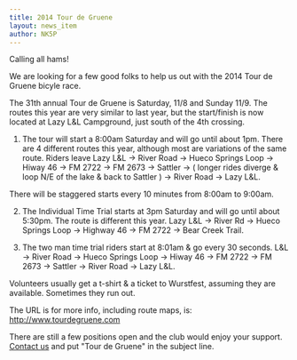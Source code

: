 ```yaml
---
title: 2014 Tour de Gruene
layout: news_item
author: NK5P
---
```


Calling all hams!

We are looking for a few good folks to help us out with the 2014 Tour de Gruene bicyle race.

The 31th annual Tour de Gruene is Saturday, 11/8 and Sunday 11/9.
The routes this year are very similar to last year, but the start/finish is
now located at Lazy L&L Campground, just south of the 4th crossing.

1) The tour will start a 8:00am Saturday and will go until about 1pm.
There are 4 different routes this year, although most are variations of
the same route. Riders leave Lazy L&L -> River Road -> Hueco Springs
Loop -> Hiway 46 -> FM 2722 -> FM 2673 -> Sattler -> ( longer rides
diverge & loop N/E of the lake & back to Sattler ) -> River Road ->
Lazy L&L.

There will be staggered starts every 10 minutes from 8:00am to 9:00am.

2) The Individual Time Trial starts at 3pm Saturday and will go until
about 5:30pm. The route is different this year. Lazy L&L -> River Rd
-> Hueco Springs Loop -> Highway 46 -> FM 2722 -> Bear Creek
Trail.

3) The two man time trial riders start at 8:01am & go every 30 seconds.
L&L -> River Road -> Hueco Springs Loop -> Hiway 46 -> FM 2722 ->
FM 2673 -> Sattler -> River Road -> Lazy L&L.

Volunteers usually get a t-shirt & a ticket to Wurstfest, assuming they
are available. Sometimes they run out.

The URL is for more info, including route maps, is:
<http://www.tourdegruene.com>

There are still a few positions open and the club would enjoy your support.  [Contact us](http://gvarc.org/contact/) and put "Tour de Gruene" in the subject line.


